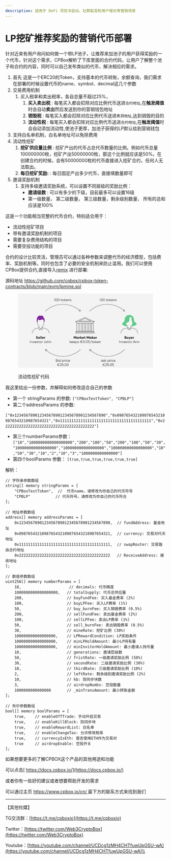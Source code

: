 ```yaml
---
description: 适用于 DeFi 项目冷启动、社群裂变和用户增长等营销场景
---
```


# LP挖矿推荐奖励的营销代币部署

针对近来有用户询问如何做一个带LP池子，让推荐来加池子的用户获得奖励的一个代币，针对这个需求，CPBox解析了下库里面的合约代码，让用户了解整个池子和合约的内容，同时可以自己发布类似的代币，解决相应的需求。

1. 首先 这是一个ERC20的Token，支持基本的代币转账，余额查询，我们需求在部署的时候设置代币的name、symbol、decimal这几个参数
2. 交易费用机制
   1. 买入税率和卖出税率，各自总量不超过25%，
      1. **买入卖出税** : 每笔买入都会扣除对应比例代币送进`合约地址`,在**触发阈值**时会自动**卖出**然后发送到你的营销钱包地址
      2. **销毁税** : 每笔买入都会扣除对应比例代币送进`黑洞地址`,达到销毁的目的
      3. **流动性税** : 每笔买入都会扣除对应比例代币送进`合约地址`,在**触发阈值**时会自动添加流动性,使池子更厚，加池子获得的LP默认给到营销钱包
3. 支持白名单机制，白名单地址可以免除费用
4. 流动性挖矿
   1. **挖矿供应量比例** : 挖矿产出的代币占总代币数量的比例。例如代币总量100000000枚，挖矿产出50000000枚，那这个比例就应该是50%。在创建合约的时候，会有50000000枚的代币直接进入挖矿合约，任何人无法取出。
   2. **每日挖矿奖励:** : 每日固定产出多少代币，直接填数量即可
5. 邀请奖励机制
   1. 支持多级邀请奖励系统，可以设置不同层级的奖励比例：
      * **邀请级数** : 可以有多少的下级，目前最多可以设置16级
      * 第一级数量， 第二级数量， 第三级数量，剩余级别数量， 所有的总和应该是100%

这是一个功能相当完整的代币合约，特别适合用于：

* 流动性挖矿项目
* 带有邀请奖励机制的项目
* 需要复杂费用结构的项目
* 需要空投功能的项目

合约的设计比较灵活，管理员可以通过各种参数来调整代币的经济模型，包括费率、奖励机制等。同时也包含了必要的安全机制来防止滥用。我们可以使用CPBox提供合约,直接导入[remix](https://remix.ethereum.org/) 进行部署:

源码地址 https://github.com/cpbox/cpbox-token-contracts/blob/main/evm/lpmine.sol

<figure><img src="../../../../.gitbook/assets/image (1) (1) (1) (1) (1).png" alt=""><figcaption><p>流动性挖矿代码</p></figcaption></figure>

我这里给出一份参数，并解释如何修改适合自己的参数

* 第一个 stringParams 的参数: `["CPBoxTestToken", "CPBLP"]`
* 第二个addressParams 的参数:

`["0x1234567890123456789012345678901234567890","0x0987654321098765432109876543210987654321","0x1111111111111111111111111111111111111111","0x2222222222222222222222222222222222222222"]`

* 第三个numberParams参数：`["18","1000000000000000000","200","100","50","200","100","50","30","100000000000000000","100000000000000000","100000000000000000","10","50","30","10","2","10","3","1000000000000000"]`
* 第四个boolParams 参数： `[true,true,true,true,true,true]`

解析：

```
// 字符串参数数组
string[] memory stringParams = [
    "CPBoxTestToken",  //  代币name，请修改为你自己的代币符号
    "CPBLP"           // 代币符号，请修改为你自己的代币符合
];

// 地址参数数组
address[] memory addressParams = [
    0x1234567890123456789012345678901234567890,  // fundAddress: 基金地址
    0x0987654321098765432109876543210987654321,  // currency: 交易对代币地址
    0x1111111111111111111111111111111111111111,  // swapRouter: 交易路由合约地址
    0x2222222222222222222222222222222222222222   // ReceiveAddress: 接收地址
];

// 数值参数数组
uint256[] memory numberParams = [
    18,                     // decimals: 代币精度
    1000000000000000000,   // totalSupply: 代币总供应量
    200,                   // buyFundFee: 买入基金费率 (2%)
    100,                   // buyLPFee: 买入LP费率 (1%)
    50,                    // buy_burnFee: 买入销毁费率 (0.5%)
    200,                   // sellFundFee: 卖出基金费率 (2%)
    100,                   // sellLPFee: 卖出LP费率 (1%)
    50,                    // sell_burnFee: 卖出销毁费率 (0.5%)
    30,                    // mineRate: 挖矿比例 (30%)
    100000000000000000,    // LPRewardCondition: LP奖励条件
    100000000000000000,    // minLPHoldAmount: 最小LP持有量
    100000000000000000,    // minInvitorHoldAmount: 最小邀请人持币量
    10,                    // generations: 邀请层级数
    50,                    // fristRate: 一级邀请奖励比例 (50%)
    30,                    // secondRate: 二级邀请奖励比例 (30%)
    10,                    // thirdRate: 三级邀请奖励比例 (10%)
    2,                     // leftRate: 剩余级别邀请奖励比例 (2%)
    10,                    // kb: 防同步块数
    3,                     // airdropNumbs: 空投数量
    1000000000000000       // _minTransAmount: 最小转账金额
];

// 布尔参数数组
bool[] memory boolParams = [
    true,    // enableOffTrade: 手动开启交易
    true,    // enableKillBlock: 防同步块
    true,    // enableRewardList: 白名单
    true,    // enableChangeTax: 允许修改税率
    true,    // currencyIsEth: 是否使用ETH作为交易对
    true     // airdropEnable: 空投开关
];
```

如果想要更多的了解CPBOX这个产品的其他用途和功能

可以点击[ https://docs.cpbox.io/](https://docs.cpbox.io/)

或者你有一些好的建议或者想要帮助开发的需求

可以通过主页 [https://www.cpbox.io/cn/ ](https://www.cpbox.io/cn/)最下方的联系方式来找到我们

***

【其他社媒】

TG交流群：[https://t.me/cpboxio](https://t.me/cpboxio)

Twitter：[https://twitter.com/Web3CryptoBox](https://twitter.com/Web3CryptoBox)

Youtube：[https://youtube.com/channel/UCDcg1zMH4CHTfuwUpGSU-wA](https://youtube.com/channel/UCDcg1zMH4CHTfuwUpGSU-wA)\\
